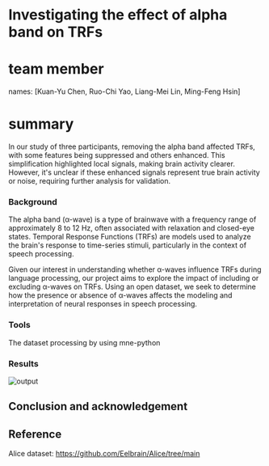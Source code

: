 # Investigating the effect of alpha band on TRFs
# team member
names: [Kuan-Yu Chen, Ruo-Chi Yao, Liang-Mei Lin, Ming-Feng Hsin]

# summary
In our study of three participants, removing the alpha band affected TRFs, with some features being suppressed and others enhanced. This simplification highlighted local signals, making brain activity clearer. However, it's unclear if these enhanced signals represent true brain activity or noise, requiring further analysis for validation.

### Background

The alpha band (α-wave) is a type of brainwave with a frequency range of approximately 8 to 12 Hz, often associated with relaxation and closed-eye states. Temporal Response Functions (TRFs) are models used to analyze the brain's response to time-series stimuli, particularly in the context of speech processing. 

Given our interest in understanding whether α-waves influence TRFs during language processing, our project aims to explore the impact of including or excluding α-waves on TRFs. Using an open dataset, we seek to determine how the presence or absence of α-waves affects the modeling and interpretation of neural responses in speech processing.

### Tools

The dataset processing by using mne-python

### Results
![output](https://github.com/Aiame/2024_brain_hack_school_project/assets/127302047/1746d269-7fec-4b13-ab4d-1a6ebcfe9f49)
## Conclusion and acknowledgement

## Reference
Alice dataset: https://github.com/Eelbrain/Alice/tree/main
